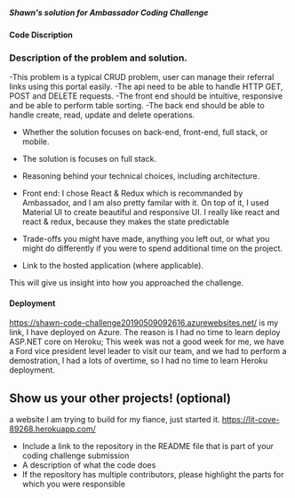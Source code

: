 ##### Shawn's solution for Ambassador Coding Challenge
#### Code Discription

###	Description of the problem and solution.
-This problem is a typical CRUD problem, user can manage their referral links using this portal easily. 
  -The api need to be able to handle HTTP GET, POST and DELETE requests.
  -The front end should be intuitive, responsive and be able to perform table sorting. 
  -The back end should be able to handle create, read, update and delete operations.
  
-	Whether the solution focuses on back-end, front-end, full stack, or mobile.
  - The solution is focuses on full stack.
  
-	Reasoning behind your technical choices, including architecture.
  - Front end: I chose React & Redux which is recommanded by Ambassador, and I am also pretty familar with it. On top of it, I used Material UI to create beautiful and responsive UI. I really like react and react & redux, because they makes the state predictable
-	Trade-offs you might have made, anything you left out, or what you might do differently if you were to spend additional time on the project.
-	Link to the hosted application (where applicable).

This will give us insight into how you approached the challenge.

#### Deployment

https://shawn-code-challenge20190509092616.azurewebsites.net/ is my link, I have deployed on Azure. The reason is I had no time to learn deploy ASP.NET core on Heroku; This week was not a good week for me,
we have a Ford vice president level leader to visit our team, and we had to perform a demostration, I had a lots of overtime, so I had no time to learn Heroku deployment.

## Show us your other projects! (optional)
a website I am trying to build for my fiance, just started it.
https://lit-cove-89268.herokuapp.com/

-	Include a link to the repository in the README file that is part of your coding challenge submission
-	A description of what the code does
-	If the repository has multiple contributors, please highlight the parts for which you were responsible
